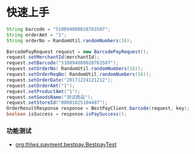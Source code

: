# 快速上手

```java
String barcode = "510094008028763507";
String orderAmt = "1";
String orderNo = RandomUtil.randomNumbers(16);

BarcodePayRequest request = new BarcodePayRequest();
request.setMerchantId(merchantId);
request.setBarcode("510094008028763507");
request.setOrderNo( RandomUtil.randomNumbers(16));
request.setOrderReqNo( RandomUtil.randomNumbers(16));
request.setOrderDate("20171224121212");
request.setOrderAmt("1");
request.setProductAmt("1");
request.setGoodsName("测试商品");
request.setStoreId("00001025104487");
OrderResultResponse response = BestPayClient.barcode(request, key);
boolean isSuccess = response.isPaySuccess();
```

### 功能测试
- [org.thlws.payment.bestpay.BestpayTest](../../src/test/java/org/thlws/payment/bestpay/BestpayTest.java)
